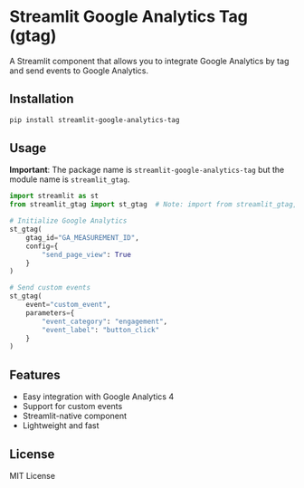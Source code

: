 # Streamlit Google Analytics Tag (gtag)

A Streamlit component that allows you to integrate Google Analytics by tag and send events to Google Analytics.

## Installation

```bash
pip install streamlit-google-analytics-tag
```

## Usage

**Important**: The package name is `streamlit-google-analytics-tag` but the module name is `streamlit_gtag`.

```python
import streamlit as st
from streamlit_gtag import st_gtag  # Note: import from streamlit_gtag, not streamlit_google_analytics_tag

# Initialize Google Analytics
st_gtag(
    gtag_id="GA_MEASUREMENT_ID",
    config={
        "send_page_view": True
    }
)

# Send custom events
st_gtag(
    event="custom_event",
    parameters={
        "event_category": "engagement",
        "event_label": "button_click"
    }
)
```

## Features

- Easy integration with Google Analytics 4
- Support for custom events
- Streamlit-native component
- Lightweight and fast

## License

MIT License
